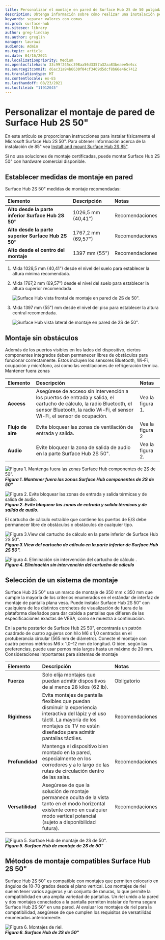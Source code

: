 ```yaml
---
title: Personalizar el montaje en pared de Surface Hub 2S de 50 pulgadas
description: Obtenga información sobre cómo realizar una instalación personalizada de Surface Hub 2S de 50 pulgadas.
keywords: separar valores con comas
ms.prod: surface-hub
ms.sitesec: library
author: greg-lindsay
ms.author: greglin
manager: laurawi
audience: Admin
ms.topic: article
ms.date: 04/16/2021
ms.localizationpriority: Medium
ms.openlocfilehash: 33c99f245cc398aa56d3357a32aa83beaee5e6cc
ms.sourcegitcommit: d6ac31a94b6630f04cf3469d5dcf8b66e46c7412
ms.translationtype: MT
ms.contentlocale: es-ES
ms.lasthandoff: 08/23/2021
ms.locfileid: "11912045"
---
```

# <a name="customize-wall-mount-of-surface-hub-2s-50"></a>Personalizar el montaje de pared de Surface Hub 2S 50"

En este artículo se proporcionan instrucciones para instalar físicamente el Microsoft Surface Hub 2S 50". Para obtener información acerca de la instalación de 85" vea [Install and mount Surface Hub 2S 85"](surface-hub-2s-85-install-mount.md).

Si no usa soluciones de montaje certificadas, puede montar Surface Hub 2S 50" con hardware comercial disponible.

## <a name="set-wall-mount-measurements"></a>Establecer medidas de montaje en pared

Surface Hub 2S 50" medidas de montaje recomendadas:

| Elemento | Descripción | Notas |
|:------ |:------------- |:------- |
|**Alto desde la parte inferior Surface Hub 2S 50"**| 1026,5 mm (40,41") | Recomendaciones |
|**Alto desde la parte superior Surface Hub 2S 50"**| 1767,2 mm (69,57") | Recomendaciones |
|**Alto desde el centro del montaje**| 1397 mm (55") | Recomendaciones |

1. Mida 1026,5 mm (40,41") desde el nivel del suelo para establecer la altura mínima recomendada.

2. Mida 1767,2 mm (69,57") desde el nivel del suelo para establecer la altura superior recomendada.

    ![Surface Hub vista frontal de montaje en pared de 2S de 50".](images/sh2-wall-front.png)

3. Mida 1397 mm (55") mm desde el nivel del piso para establecer la altura central recomendada.

    ![Surface Hub vista lateral de montaje en pared de 2S de 50".](images/sh2-wall-side.png)


## <a name="obstruction-free-mounting"></a>Montaje sin obstáculos

Además de los puertos visibles en los lados del dispositivo, ciertos componentes integrados deben permanecer libres de obstáculos para funcionar correctamente. Estos incluyen los sensores Bluetooth, Wi-Fi, ocupación y micrófono, así como las ventilaciones de refrigeración térmica.
Mantener fuera zonas

| Elemento | Descripción | Notas |
|:---- |:----------- |:----- |
|**Access**| Asegúrese de acceso sin intervención a los puertos de entrada y salida, el cartucho de cálculo, la radio Bluetooth, el sensor Bluetooth, la radio Wi-Fi, el sensor Wi-Fi, el sensor de ocupación. | Vea la figura 1. |
|**Flujo de aire**| Evite bloquear las zonas de ventilación de entrada y salida. | Vea la figura 2  |
|**Audio**| Evite bloquear la zona de salida de audio en la parte Surface Hub 2S 50". | Vea la figura 2. |

![Figura 1. Mantenga fuera las zonas Surface Hub componentes de 2S de 50".](images/sh2-keepout-zones.png) <br>
***Figura 1. Mantener fuera las zonas Surface Hub componentes de 2S de 50"***

![Figura 2. Evite bloquear las zonas de entrada y salida térmicas y de salida de audio.](images/sh2-thermal-audio.png) <br>
***Figura 2. Evite bloquear las zonas de entrada y salida térmicas y de salida de audio.***

El cartucho de cálculo extraíble que contiene los puertos de E/S debe permanecer libre de obstáculos o obstáculos de cualquier tipo.

![Figura 3.View del cartucho de cálculo en la parte inferior de Surface Hub 2S 50".](images/sh2-ports.png) <br>
***Figura 3.View del cartucho de cálculo en la parte inferior de Surface Hub 2S 50".***

![Figura 4. Eliminación sin intervención del cartucho de cálculo .](images/sh2-cartridge.png) <br>
***Figura 4. Eliminación sin intervención del cartucho de cálculo***

## <a name="selecting-a-mounting-system"></a>Selección de un sistema de montaje

Surface Hub 2S 50" usa un marco de montaje de 350 mm x 350 mm que cumple la mayoría de los criterios enumerados en el estándar de interfaz de montaje de pantalla plana vesa. Puede instalar Surface Hub 2S 50" con cualquiera de los distintos corchetes de visualización de fuera de la plataforma diseñados para dar cabida a pantallas que difieren de las especificaciones exactas de VESA, como se muestra a continuación.

En la parte posterior de Surface Hub 2S 50", encontrarás un patrón cuadrado de cuatro agujeros con hilo M6 x 1,0 centrados en el protuberancia circular (565 mm de diámetro). Conecte el montaje con cuatro pernos métricos M6 x 1,0–12 mm de longitud. O bien, según las preferencias, puede usar pernos más largos hasta un máximo de 20 mm.
Consideraciones importantes para sistemas de montaje

| Elemento | Descripción | Notas |
|:------ |:------------- |:------- |
|**Fuerza**| Solo elija montajes que puedan admitir dispositivos de al menos 28 kilos (62 lb). | Obligatorio |
|**Rigidness**| Evita montajes de pantalla flexibles que puedan disminuir la experiencia interactiva del lápiz y el uso táctil. La mayoría de los montajes de TV no están diseñados para admitir pantallas táctiles. | Recomendaciones |
|**Profundidad**| Mantenga el dispositivo bien montado en la pared, especialmente en los corredores y a lo largo de las rutas de circulación dentro de las salas.| Recomendaciones |
|**Versatilidad**| Asegúrese de que la solución de montaje permanece oculta de la vista tanto en el modo horizontal existente como en cualquier modo vertical potencial (sujeto a disponibilidad futura). | Recomendaciones |

![Figura 5. Surface Hub de montaje de 2S de 50".](images/sh2-mount-config.png) <br>
***Figura 5. Surface Hub de montaje de 2S de 50"***


## <a name="mounting-methods-compatible-with-surface-hub-2s-50"></a>Métodos de montaje compatibles Surface Hub 2S 50"

Surface Hub 2S 50" es compatible con montajes que permiten colocarlo en ángulos de 10-70 grados desde el plano vertical. Los montajes de riel suelen tener varios agujeros y un conjunto de ranuras, lo que permite la compatibilidad en una amplia variedad de pantallas. Un riel unido a la pared y dos montajes conectados a la pantalla permiten instalar de forma segura Surface Hub 2S 50" en una pared. Al evaluar los montajes de riel para la compatibilidad, asegúrese de que cumplen los requisitos de versatilidad enumerados anteriormente.

![Figura 6. Montajes de riel.](images/h2gen-railmount.png)<br>
***Figura 6. Surface Hub de 2S de 50"***

